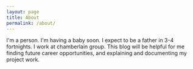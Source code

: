 ```yaml
---
layout: page
title: About
permalink: /about/
---
```


I'm a person. 
I'm having a baby soon.
I expect to be a father in 3-4 fortnights.
I work at chamberlain group.
This blog will be helpful for me finding future career opportunities, and explaining and documenting my project work.


